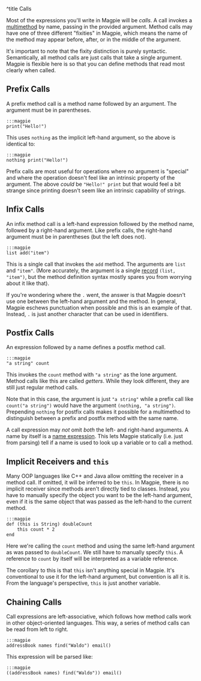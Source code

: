 ^title Calls

Most of the expressions you'll write in Magpie will be *calls*. A call invokes a [multimethod](../multimethods.html) by name, passing in the provided argument. Method calls may have one of three different "fixities" in Magpie, which means the name of the method may appear before, after, or in the middle of the argument.

It's important to note that the fixity distinction is purely syntactic. Semantically, all method calls are just calls that take a single argument. Magpie is flexible here is so that you can define methods that read most clearly when called.

## Prefix Calls

A prefix method call is a method name followed by an argument. The argument must be in parentheses.

    :::magpie
    print("Hello!")

This uses `nothing` as the implicit left-hand argument, so the above is identical to:

    :::magpie
    nothing print("Hello!")

Prefix calls are most useful for operations where no argument is "special" and where the operation doesn't feel like an intrinsic property of the argument. The above *could* be `"Hello!" print` but that would feel a bit strange since printing doesn't seem like an intrinsic capability of strings.

## Infix Calls

An infix method call is a left-hand expression followed by the method name, followed by a right-hand argument. Like prefix calls, the right-hand argument must be in parentheses (but the left does not).

    :::magpie
    list add("item")

This is a single call that invokes the `add` method. The arguments are `list` and `"item"`. (More accurately, the argument is a single [record](records.html) `(list, "item")`, but the method definition syntax mostly spares you from worrying about it like that).

If you're wondering where the `.` went, the answer is that Magpie doesn't use one between the left-hand argument and the method. In general, Magpie eschews punctuation when possible and this is an example of that. Instead, `.` is just another character that can be used in identifiers.

## Postfix Calls

An expression followed by a name defines a postfix method call.

    :::magpie
    "a string" count

This invokes the `count` method with `"a string"` as the lone argument. Method calls like this are called *getters*. While they look different, they are still just regular method calls.

Note that in this case, the argument is just `"a string"` while a prefix call like `count("a string")` would have the argument `(nothing, "a string")`. Prepending `nothing` for postfix calls makes it possible for a multimethod to distinguish between a prefix and postfix method with the same name.

A call expression may *not* omit *both* the left- and right-hand arguments. A name by itself is a [name expression](names.html). This lets Magpie statically (i.e. just from parsing) tell if a name is used to look up a variable or to call a method.

## Implicit Receivers and `this`

Many OOP languages like C++ and Java allow omitting the receiver in a method call. If omitted, it will be inferred to be `this`. In Magpie, there is no implicit receiver since methods aren't directly tied to classes. Instead, you have to manually specify the object you want to be the left-hand argument, even if it is the same object that was passed as the left-hand to the current method.

    :::magpie
    def (this is String) doubleCount
        this count * 2
    end

Here we're calling the `count` method and using the same left-hand argument as was passed to `doubleCount`. We still have to manually specify `this`. A reference to `count` by itself will be interpreted as a variable reference.

The corollary to this is that `this` isn't anything special in Magpie. It's conventional to use it for the left-hand argument, but convention is all it is. From the language's perspective, `this` is just another variable.

## Chaining Calls

Call expressions are left-associative, which follows how method calls work in other object-oriented languages. This way, a series of method calls can be read from left to right.

    :::magpie
    addressBook names find("Waldo") email()

This expression will be parsed like:

    :::magpie
    ((addressBook names) find("Waldo")) email()

